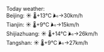 Today weather:  
Beijing: ☀️ 🌡️+13°C 🌬️→30km/h  
Tianjin: ☀️ 🌡️+9°C 🌬️→15km/h  
Shijiazhuang: ☀️ 🌡️+14°C 🌬️→26km/h  
Tangshan: ☀️ 🌡️+9°C 🌬️→27km/h  
